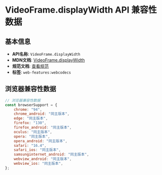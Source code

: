 # VideoFrame.displayWidth API 兼容性数据

## 基本信息

- **API名称**: `VideoFrame.displayWidth`
- **MDN文档**: [VideoFrame.displayWidth](https://developer.mozilla.org/docs/Web/API/VideoFrame/displayWidth)
- **规范文档**: [查看规范](https://w3c.github.io/webcodecs/#dom-videoframe-displaywidth)
- **标签**: `web-features:webcodecs`

## 浏览器兼容性数据

```javascript
// 浏览器兼容性数据
const browserSupport = {
    chrome: "94",
    chrome_android: "同主版本",
    edge: "同主版本",
    firefox: "130",
    firefox_android: "同主版本",
    oculus: "同主版本",
    opera: "同主版本",
    opera_android: "同主版本",
    safari: "16.4",
    safari_ios: "同主版本",
    samsunginternet_android: "同主版本",
    webview_android: "同主版本",
    webview_ios: "同主版本",
};

```

